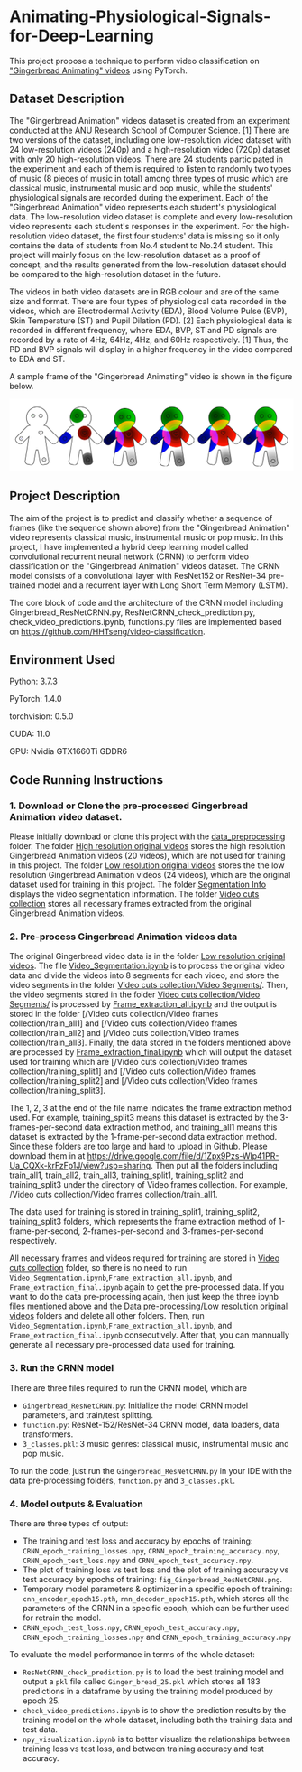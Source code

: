# Animating-Physiological-Signals-for-Deep-Learning

This project propose a technique to perform video classification on ["Gingerbread Animating" videos](https://github.com/RussellYe/Animating-Physiological-Signals-for-Deep-Learning/tree/main/Data%20pre-processing/Low%20resolution%20original%20videos) using PyTorch. 

## Dataset Description

The "Gingerbread Animation" videos dataset is created from an experiment conducted at the ANU Research School of Computer Science. [1] There are two versions of the dataset, including one low-resolution video dataset with 24 low-resolution videos (240p) and a high-resolution video (720p) dataset with only 20 high-resolution videos. There are 24 students participated in the experiment and each of them is required to listen to randomly two types of music (8 pieces of music in total) among three types of music which are classical music, instrumental music and pop music, while the students' physiological signals are recorded during the experiment. Each of the "Gingerbread Animation" video represents each student's physiological data. The low-resolution video dataset is complete and every low-resolution video represents each student's responses in the experiment. For the high-resolution video dataset, the first four students' data is missing so it only contains the data of students from No.4 student to No.24 student. This project will mainly focus on the low-resolution dataset as a proof of concept, and the results generated from the low-resolution dataset should be compared to the high-resolution dataset in the future. 

The videos in both video datasets are in RGB colour and are of the same size and format. There are four types of physiological data recorded in the videos, which are Electrodermal Activity (EDA), Blood Volume Pulse (BVP), Skin Temperature (ST) and Pupil Dilation (PD). [2] Each physiological data is recorded in different frequency, where EDA, BVP, ST and PD signals are recorded by a rate of 4Hz, 64Hz, 4Hz, and 60Hz respectively. [1] Thus, the PD and BVP signals will display in a higher frequency in the video compared to EDA and ST. 

A sample frame of the "Gingerbread Animating" video is shown in the figure below. 

![Sample frames](./Figure/sample.png)



## Project Description

The aim of the project is to predict and classify whether a sequence of frames (like the sequence shown above) from the "Gingerbread Animation" video represents classical music, instrumental music or pop music. In this project, I have implemented a hybrid deep learning model called convolutional recurrent neural network (CRNN) to perform video classification on the "Gingerbread Animation" videos dataset. The CRNN model consists of a convolutional layer with ResNet152 or ResNet-34 pre-trained model and a recurrent layer with Long Short Term Memory (LSTM). 

The core block of code and the architecture of the CRNN model including Gingerbread_ResNetCRNN.py, ResNetCRNN_check_prediction.py, check_video_predictions.ipynb, functions.py files are implemented based on https://github.com/HHTseng/video-classification. 

## Environment Used

Python: 3.7.3

PyTorch: 1.4.0

torchvision: 0.5.0

CUDA: 11.0

GPU: Nvidia GTX1660Ti GDDR6 

## Code Running Instructions

### 1. Download or Clone the pre-processed Gingerbread Animation video dataset.

Please initially download or clone this project with the [data_preprocessing](https://github.com/RussellYe/Animating-Physiological-Signals-for-Deep-Learning/tree/main/Data%20pre-processing) folder. The folder [High resolution original videos](https://github.com/RussellYe/Animating-Physiological-Signals-for-Deep-Learning/tree/main/Data%20pre-processing/High%20resolution%20original%20videos) stores the high resolution Gingerbread Animation videos (20 videos), which are not used for training in this project. The folder [Low resolution original videos](https://github.com/RussellYe/Animating-Physiological-Signals-for-Deep-Learning/tree/main/Data%20pre-processing/Low%20resolution%20original%20videos) stores the the low resolution Gingerbread Animation videos (24 videos), which are the original dataset used for training in this project. The folder [Segmentation Info](https://github.com/RussellYe/Animating-Physiological-Signals-for-Deep-Learning/tree/main/Data%20pre-processing/Segmentation%20Info) displays the video segmentation information. The folder [Video cuts collection](https://github.com/RussellYe/Animating-Physiological-Signals-for-Deep-Learning/tree/main/Data%20pre-processing/Video%20cuts%20collection) stores all necessary frames extracted from the original Gingerbread Animation videos. 

### 2. Pre-process Gingerbread Animation videos data
The original Gingerbread video data is in the folder [Low resolution original videos](https://github.com/RussellYe/Animating-Physiological-Signals-for-Deep-Learning/tree/main/Data%20pre-processing/Low%20resolution%20original%20videos). The file [Video_Segmentation.ipynb](https://github.com/RussellYe/Animating-Physiological-Signals-for-Deep-Learning/blob/main/Data%20pre-processing/Video_Segmentation.ipynb) is to process the original video data and divide the videos into 8 segments for each video, and store the video segments in the folder [Video cuts collection/Video Segments/](https://github.com/RussellYe/Animating-Physiological-Signals-for-Deep-Learning/tree/main/Data%20pre-processing/Video%20cuts%20collection/Video%20Segments). Then, the video segments stored in the folder [Video cuts collection/Video Segments/](https://github.com/RussellYe/Animating-Physiological-Signals-for-Deep-Learning/tree/main/Data%20pre-processing/Video%20cuts%20collection/Video%20Segments) is processed by [Frame_extraction_all.ipynb](https://github.com/RussellYe/Animating-Physiological-Signals-for-Deep-Learning/blob/main/Data%20pre-processing/Frame_extraction_all.ipynb) and the output is stored in the folder [/Video cuts collection/Video frames collection/train_all1] and [/Video cuts collection/Video frames collection/train_all2] and [/Video cuts collection/Video frames collection/train_all3]. Finally, the data stored in the folders mentioned above are processed by [Frame_extraction_final.ipynb](https://github.com/RussellYe/Animating-Physiological-Signals-for-Deep-Learning/blob/main/Data%20pre-processing/Frame_extraction_final.ipynb) which will output the dataset used for training which are [/Video cuts collection/Video frames collection/training_split1] and [/Video cuts collection/Video frames collection/training_split2] and [/Video cuts collection/Video frames collection/training_split3]. 

The 1, 2, 3 at the end of the file name indicates the frame extraction method used. For example, training_split3 means this dataset is extracted by the 3-frames-per-second data extraction method, and training_all1 means this dataset is extracted by the 1-frame-per-second data extraction method. Since these folders are too large and hard to upload in Github. Please download them in at https://drive.google.com/file/d/1Zpx9Pzs-Wlp41PR-Ua_CQXk-krFzFp1J/view?usp=sharing. Then put all the folders including train_all1, train_all2, train_all3, training_split1, training_split2 and training_split3 under the directory of Video frames collection. For example, /Video cuts collection/Video frames collection/train_all1. 

The data used for training is stored in training_split1, training_split2, training_split3 folders, which represents the frame extraction method of 1-frame-per-second, 2-frames-per-second and 3-frames-per-second respectively. 

All necessary frames and videos required for training are stored in [Video cuts collection](https://github.com/RussellYe/Animating-Physiological-Signals-for-Deep-Learning/tree/main/Data%20pre-processing/Video%20cuts%20collection) folder, so there is no need to run `Video_Segmentation.ipynb`,`Frame_extraction_all.ipynb`, and `Frame_extraction_final.ipynb` again to get the pre-processed data. If you want to do the data pre-processing again, then just keep the three ipynb files mentioned above and the 
[Data pre-processing/Low resolution original videos](https://github.com/RussellYe/Animating-Physiological-Signals-for-Deep-Learning/tree/main/Data%20pre-processing/Low%20resolution%20original%20videos) folders and delete all other folders. Then, run `Video_Segmentation.ipynb`,`Frame_extraction_all.ipynb`, and `Frame_extraction_final.ipynb` consecutively. After that, you can mannually generate all necessary pre-processed data used for training. 
### 3. Run the CRNN model

There are three files required to run the CRNN model, which are 

  - `Gingerbread_ResNetCRNN.py`: Initialize the model CRNN model parameters, and train/test splitting. 
  - `function.py`: ResNet-152/ResNet-34 CRNN model, data loaders, data transformers. 
  - `3_classes.pkl`: 3 music genres: classical music, instrumental music and pop music. 

To run the code, just run the `Gingerbread_ResNetCRNN.py` in your IDE with the data pre-processing folders, `function.py` and `3_classes.pkl`. 

### 4. Model outputs & Evaluation

There are three types of output:

  - The training and test loss and accuracy by epochs of training: `CRNN_epoch_training_losses.npy`, `CRNN_epoch_training_accuracy.npy`, `CRNN_epoch_test_loss.npy` and `CRNN_epoch_test_accuracy.npy`.
  - The plot of training loss vs test loss and the plot of training accuracy vs test accuracy by epochs of training: `fig_Gingerbread_ResNetCRNN.png`. 
  - Temporary model parameters & optimizer in a specific epoch of training: `cnn_encoder_epoch15.pth`, `rnn_decoder_epoch15.pth`, which stores all the parameters of the CRNN in a specific epoch, which can be further used for retrain the model. 
  - `CRNN_epoch_test_loss.npy`, `CRNN_epoch_test_accuracy.npy`, `CRNN_epoch_training_losses.npy` and `CRNN_epoch_training_accuracy.npy`
  
To evaluate the model performance in terms of the whole dataset:
  - `ResNetCRNN_check_prediction.py` is to load the best training model and output a `pkl` file called `Ginger_bread_25.pkl` which stores all 183 predictions in a dataframe by using the training model produced by epoch 25. 
  - `check_video_predictions.ipynb` is to show the prediction results by the training model on the whole dataset, including both the training data and test data. 
  - `npy_visualization.ipynb` is to better visualize the relationships between training loss vs test loss, and between training accuracy and test accuracy. 
  
